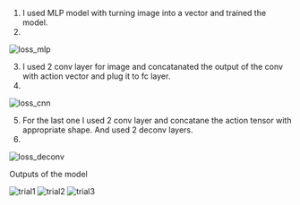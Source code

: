 1. I used MLP model with turning image into a vector and trained the model.
2. 
![loss_mlp](https://github.com/user-attachments/assets/827ce1bd-0cc1-4213-a021-b171d06ddc65)

3. I used 2 conv layer for image and concatanated the output of the conv with action vector and plug it to fc layer.
4. 
![loss_cnn](https://github.com/user-attachments/assets/6c6aec37-45c0-41d9-ab67-23a4a6809cd6)

5. For the last one I used 2 conv layer and concatane the action tensor with appropriate shape. And used 2 deconv layers.
6. 
![loss_deconv](https://github.com/user-attachments/assets/40f911dc-3eab-4ae8-a44f-f41873fd018d)



Outputs of the model

![trial1](https://github.com/user-attachments/assets/0516559d-18c1-4258-b4c4-2870d0539256)
![trial2](https://github.com/user-attachments/assets/8c3afc4e-6e75-4b5e-aedd-e5864f6cb557)
![trial3](https://github.com/user-attachments/assets/1dcfe58f-ea2b-4e65-9750-49d4c84a422b)


